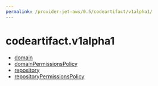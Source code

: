 ```yaml
---
permalink: /provider-jet-aws/0.5/codeartifact/v1alpha1/
---
```


# codeartifact.v1alpha1



* [domain](domain.md)
* [domainPermissionsPolicy](domainPermissionsPolicy.md)
* [repository](repository.md)
* [repositoryPermissionsPolicy](repositoryPermissionsPolicy.md)
